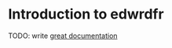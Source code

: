 # Introduction to edwrdfr

TODO: write [great documentation](http://jacobian.org/writing/what-to-write/)
